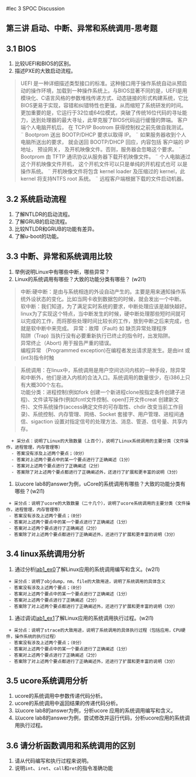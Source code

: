 
#lec 3 SPOC Discussion

## 第三讲 启动、中断、异常和系统调用-思考题

## 3.1 BIOS
 1. 比较UEFI和BIOS的区别。
 1. 描述PXE的大致启动流程。
>UEFI 是一种详细描述类型接口的标准。这种接口用于操作系统自动从预启动的操作环境，加载到一种操作系统上。与BIOS显著不同的是，UEFI是用模块化、C语言风格的参数堆栈传递方式、动态链接的形式构建系统，它比BIOS更易于实现，容错和纠错特性也更强，从而缩短了系统研发的时间。更加重要的是，它运行于32位或64位模式，突破了传统16位代码的寻址能力，达到处理器的最大寻址，此举克服了BIOS代码运行缓慢的弊端。
> 客户端个人电脑开机后， 在 TCP/IP Bootrom 获得控制权之前先做自我测试。
¨ Bootprom 送出 BOOTP/DHCP 要求以取得 IP。
¨ 如果服务器收到个人电脑所送出的要求， 就会送回 BOOTP/DHCP 回应，内容包括
客户端的 IP 地址， 预设网关， 及开机映像文件。否则，服务器会忽略这个要求。
¨ Bootprom 由 TFTP 通讯协议从服务器下载开机映像文件。
¨ 个人电脑通过这个开机映像文件开机， 这个开机文件可以只是单纯的开机程式也可
以是操作系统。
¨ 开机映像文件将包含 kernel loader 及压缩过的 kernel，此 kernel 将支持NTFS root
系统。
¨ 远程客户端根据下载的文件启动机器。

## 3.2 系统启动流程
 1. 了解NTLDR的启动流程。
 1. 了解GRUB的启动流程。
 1. 比较NTLDR和GRUB的功能有差异。
 1. 了解u-boot的功能。

## 3.3 中断、异常和系统调用比较
 1. 举例说明Linux中有哪些中断，哪些异常？
 1. Linux的系统调用有哪些？大致的功能分类有哪些？  (w2l1)
>中断:硬中断：是由与系统相连的外设自动产生的。主要是用来通知操作系统外设状态的变化。比如当网卡收到数据包的时候，就会发出一个中断。  
软中断：我们知道，为了满足实时系统的要求，中断处理应该是越快越好。linux为了实现这个特点，当中断发生的时候，硬中断处理那些短时间就可以完成的工作，而将那些处理时间比较长的工作，放到中断之后来完成，也就是软中断中来完成。
>异常：故障（Fault) 如 缺页异常处理程序  
陷阱（Trap) 当执行没有必要重新执行已终止的指令时，出发陷阱。  
异常终止（Abort) 用于报告严重的错误。  
编程异常 （Programmed exception)在编程者发出请求是发生。是由int 或(int3)指令时触

>系统调用：在linux中，系统调用是用户空间访问内核的一种手段，除异常和中断外，他们是进入内核的合法入口。系统调用的数量很少，在i386上只有大概300个左右。  
功能分类：进程控制(例如fork 创建一个新进程clone按指定条件创建子进程)、文件读写操作(例如fcntl文件控制、open打开文件creat 创建新文件)、文件系统操作(access确定文件的可存取性、chdir 改变当前工作目录)、系统控制、内存管理、网络、Socket 套接字、用户管理、进程间通信、sigaction 设置对指定信号的处理方法、消息、管道、信号量、共享内存。  

```
  + 采分点：说明了Linux的大致数量（上百个），说明了Linux系统调用的主要分类（文件操作，进程管理，内存管理等）
  - 答案没有涉及上述两个要点；（0分）
  - 答案对上述两个要点中的某一个要点进行了正确阐述（1分）
  - 答案对上述两个要点进行了正确阐述（2分）
  - 答案除了对上述两个要点都进行了正确阐述外，还进行了扩展和更丰富的说明（3分）
 ```
 
 1. 以ucore lab8的answer为例，uCore的系统调用有哪些？大致的功能分类有哪些？(w2l1)
 
 ```
  + 采分点：说明了ucore的大致数量（二十几个），说明了ucore系统调用的主要分类（文件操作，进程管理，内存管理等）
  - 答案没有涉及上述两个要点；（0分）
  - 答案对上述两个要点中的某一个要点进行了正确阐述（1分）
  - 答案对上述两个要点进行了正确阐述（2分）
  - 答案除了对上述两个要点都进行了正确阐述外，还进行了扩展和更丰富的说明（3分）
 ```
 
## 3.4 linux系统调用分析
 1. 通过分析[lab1_ex0](https://github.com/chyyuu/ucore_lab/blob/master/related_info/lab1/lab1-ex0.md)了解Linux应用的系统调用编写和含义。(w2l1)
 

 ```
  + 采分点：说明了objdump，nm，file的大致用途，说明了系统调用的具体含义
  - 答案没有涉及上述两个要点；（0分）
  - 答案对上述两个要点中的某一个要点进行了正确阐述（1分）
  - 答案对上述两个要点进行了正确阐述（2分）
  - 答案除了对上述两个要点都进行了正确阐述外，还进行了扩展和更丰富的说明（3分）
 
 ```
 
 1. 通过调试[lab1_ex1](https://github.com/chyyuu/ucore_lab/blob/master/related_info/lab1/lab1-ex1.md)了解Linux应用的系统调用执行过程。(w2l1)
 

 ```
  + 采分点：说明了strace的大致用途，说明了系统调用的具体执行过程（包括应用，CPU硬件，操作系统的执行过程）
  - 答案没有涉及上述两个要点；（0分）
  - 答案对上述两个要点中的某一个要点进行了正确阐述（1分）
  - 答案对上述两个要点进行了正确阐述（2分）
  - 答案除了对上述两个要点都进行了正确阐述外，还进行了扩展和更丰富的说明（3分）
 ```
 
## 3.5 ucore系统调用分析
 1. ucore的系统调用中参数传递代码分析。
 1. ucore的系统调用中返回结果的传递代码分析。
 1. 以ucore lab8的answer为例，分析ucore 应用的系统调用编写和含义。
 1. 以ucore lab8的answer为例，尝试修改并运行代码，分析ucore应用的系统调用执行过程。
 
## 3.6 请分析函数调用和系统调用的区别
 1. 请从代码编写和执行过程来说明。
   1. 说明`int`、`iret`、`call`和`ret`的指令准确功能
 
